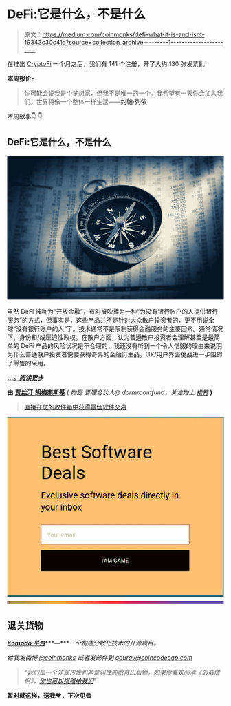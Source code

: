 # DeFi:它是什么，不是什么

> 原文：<https://medium.com/coinmonks/defi-what-it-is-and-isnt-19343c30c41a?source=collection_archive---------1----------------------->

在推出 [CryptoFi](https://cryptofi.co) 一个月之后，我们有 141 个注册，开了大约 130 张发票👏。

**本周报价-**

> 你可能会说我是个梦想家，但我不是唯一的一个。我希望有一天你会加入我们。世界将像一个整体一样生活——**约翰·列侬**

本周故事👇 👇

## DeFi:它是什么，不是什么

![](img/946db5f3d6ba95a25b9b5f6d4c8859c3.png)

虽然 DeFi 被称为“开放金融”，有时被吹捧为一种“为没有银行账户的人提供银行服务”的方式，但事实是，这些产品并不是针对大众散户投资者的，更不用说全球“没有银行账户的人”了。技术通常不是限制获得金融服务的主要因素。通常情况下，身份和/或压迫性政权。在散户方面，认为普通散户投资者会理解甚至是最简单的 DeFi 产品的风险状况是不合理的，我还没有听到一个令人信服的理由来说明为什么普通散户投资者需要获得奇异的金融衍生品。UX/用户界面挑战进一步阻碍了零售的采用。

[**…。*阅读更多***](/coinmonks/defi-what-it-is-and-isnt-part-1-f7d7e7afee16?postPublishedType=repub)

**由** [**贾丝汀·胡梅南斯基**](https://medium.com/u/8b1ef7bcbb35?source=post_page-----19343c30c41a--------------------------------) ( *她是* *管理合伙人@ dormroomfund，关注她上* [*推特*](https://twitter.com/j_humenansky) **)**

> [直接在您的收件箱中获得最佳软件交易](https://coincodecap.com/?utm_source=coinmonks)

[![](img/7c0b3dfdcbfea594cc0ae7d4f9bf6fcb.png)](https://coincodecap.com/?utm_source=coinmonks)![](img/bbd4c520f7a63777145b65e0ebc51cba.png)

## 退关货物

[***Komodo 平台***](https://komodoplatform.com/)***—****一个构建分散化技术的开源项目。*

*给我发微博 [@coinmonks](https://twitter.com/coinmonks) 或者发邮件到 gaurav@coincodecap.com*

> *“我们是一个非宣传性和非营利性的教育出版物，如果你喜欢阅读《创造僧侣》，[你也可以捐赠给我们](/coinmonks/monks-need-your-help-7440418d67ec)”*

****暂时就这样，送我❤️，下次见😄****